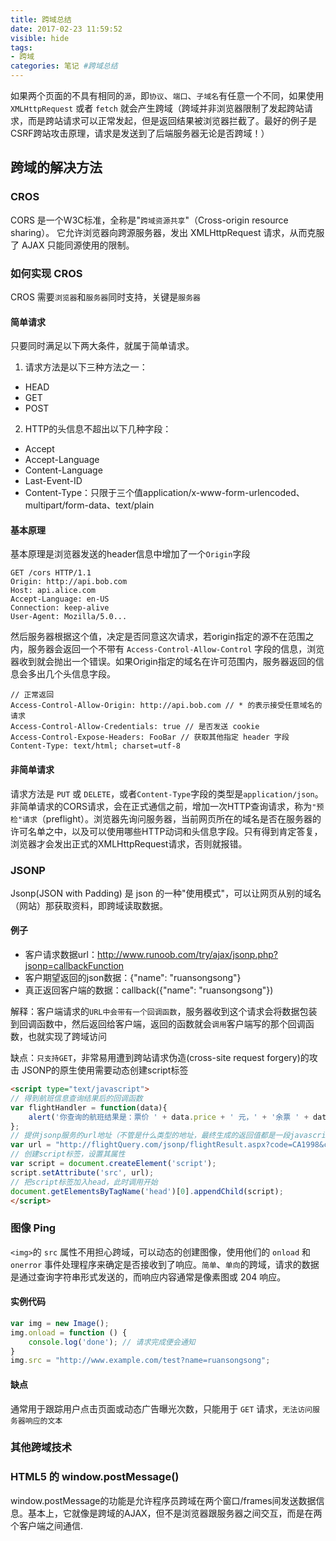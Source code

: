 ```yaml
---
title: 跨域总结
date: 2017-02-23 11:59:52
visible: hide
tags: 
- 跨域
categories: 笔记 #跨域总结
---
```

如果两个页面的不具有相同的`源`，即`协议`、`端口`、`子域名`有任意一个不同，如果使用 `XMLHttpRequest` 或者 `fetch` 就会产生跨域（跨域并非浏览器限制了发起跨站请求，而是跨站请求可以正常发起，但是返回结果被浏览器拦截了。最好的例子是CSRF跨站攻击原理，请求是发送到了后端服务器无论是否跨域！）
<!--more-->
## 跨域的解决方法

### CROS
CORS 是一个W3C标准，全称是"`跨域资源共享`"（Cross-origin resource sharing）。 
它允许浏览器向跨源服务器，发出 XMLHttpRequest 请求，从而克服了 AJAX 只能同源使用的限制。

### 如何实现 CROS
CROS 需要`浏览器`和`服务器`同时支持，关键是`服务器`

#### 简单请求
只要同时满足以下两大条件，就属于简单请求。 
1. 请求方法是以下三种方法之一： 
- HEAD 
- GET 
- POST 
2. HTTP的头信息不超出以下几种字段： 
- Accept 
- Accept-Language 
- Content-Language 
- Last-Event-ID 
- Content-Type：只限于三个值application/x-www-form-urlencoded、multipart/form-data、text/plain

#### 基本原理
基本原理是浏览器发送的header信息中增加了一个`Origin`字段 
```
GET /cors HTTP/1.1
Origin: http://api.bob.com
Host: api.alice.com
Accept-Language: en-US
Connection: keep-alive
User-Agent: Mozilla/5.0...
```
然后服务器根据这个值，决定是否同意这次请求，若origin指定的源不在范围之内，服务器会返回一个不带有 `Access-Control-Allow-Control` 字段的信息，浏览器收到就会抛出一个错误。如果Origin指定的域名在许可范围内，服务器返回的信息会多出几个头信息字段。 
```
// 正常返回
Access-Control-Allow-Origin: http://api.bob.com // * 的表示接受任意域名的请求
Access-Control-Allow-Credentials: true // 是否发送 cookie
Access-Control-Expose-Headers: FooBar // 获取其他指定 header 字段
Content-Type: text/html; charset=utf-8
```
#### 非简单请求
请求方法是 `PUT` 或 `DELETE`，或者`Content-Type`字段的类型是`application/json`。
非简单请求的CORS请求，会在正式通信之前，增加一次HTTP查询请求，称为`"预检"请求`（preflight）。浏览器先询问服务器，当前网页所在的域名是否在服务器的许可名单之中，以及可以使用哪些HTTP动词和头信息字段。只有得到肯定答复，浏览器才会发出正式的XMLHttpRequest请求，否则就报错。

### JSONP
Jsonp(JSON with Padding) 是 json 的一种"使用模式"，可以让网页从别的域名（网站）那获取资料，即跨域读取数据。 

#### 例子
- 客户请求数据url：http://www.runoob.com/try/ajax/jsonp.php?jsonp=callbackFunction 
- 客户期望返回的json数据：{"name": "ruansongsong"} 
- 真正返回客户端的数据：callback({"name": "ruansongsong"}) 
 
解释：客户端请求的`URL中会带有一个回调函数`，服务器收到这个请求会将数据包装到回调函数中，然后返回给客户端，返回的函数就会`调用`客户端写的那个回调函数，也就实现了跨域访问 
 
缺点：`只支持GET`，非常易用遭到跨站请求伪造(cross-site request forgery)的攻击 
JSONP的原生使用需要动态创建script标签 
```html
<script type="text/javascript"> 
// 得到航班信息查询结果后的回调函数 
var flightHandler = function(data){ 
    alert('你查询的航班结果是：票价 ' + data.price + ' 元，' + '余票 ' + data.tickets + ' 张。'); 
}; 
// 提供jsonp服务的url地址（不管是什么类型的地址，最终生成的返回值都是一段javascript代码） 
var url = "http://flightQuery.com/jsonp/flightResult.aspx?code=CA1998&callback=flightHandler"; 
// 创建script标签，设置其属性 
var script = document.createElement('script'); 
script.setAttribute('src', url); 
// 把script标签加入head，此时调用开始 
document.getElementsByTagName('head')[0].appendChild(script);  
</script> 
 ```

### 图像 Ping
`<img>`的 `src` 属性不用担心跨域，可以动态的创建图像，使用他们的 `onload` 和 `onerror` 事件处理程序来确定是否接收到了响应。`简单`、`单向`的跨域，请求的数据是通过查询字符串形式发送的，而响应内容通常是像素图或 204 响应。

#### 实例代码
```javascript
var img = new Image();
img.onload = function () {
    console.log('done'); // 请求完成便会通知
}
img.src = "http://www.example.com/test?name=ruansongsong";
```

#### 缺点
通常用于跟踪用户点击页面或动态广告曝光次数，只能用于 `GET` 请求，`无法访问服务器响应的文本`

### 其他跨域技术

### HTML5 的 window.postMessage()
window.postMessage的功能是允许程序员跨域在两个窗口/frames间发送数据信息。基本上，它就像是跨域的AJAX，但不是浏览器跟服务器之间交互，而是在两个客户端之间通信.
